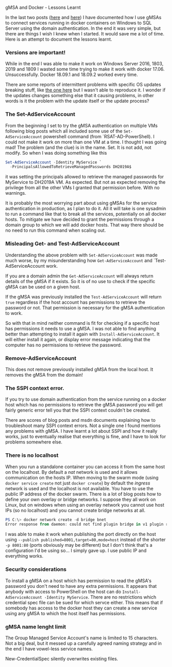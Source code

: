 gMSA and Docker - Lessons Learnt

In the last two posts (<a href="http://dbain.wales/2019/02/19/ad-containers-and-sql/" target="_blank" rel="noopener noreferrer">here</a> and <a href="http://dbain.wales/2019/02/22/gmsa-in-swarm-mode/" target="_blank" rel="noopener noreferrer">here</a>) I have documented how I use gMSAs to connect services running in docker containers on Windows to SQL Server using the domain authentication. In the end it was very simple, but there are things I wish I knew when I started. It would save me a lot of time. Here is an attempt to document the lessons learnt. 

### Versions are important!

While in the end I was able to make it work on Windows Server 2016, 1803, 2019 and 1809 I wasted some time trying to make it work with docker 17.06. Unsuccessfully. Docker 18.09.1 and 18.09.2 worked every time. 

There are some reports of intermittent problems with specific OS updates breaking stuff, like [the one here](https://github.com/MicrosoftDocs/Virtualization-Documentation/issues/587) but I wasn't able to reproduce it. I wonder if the updates changes something else that it causing problems, in other words is it the problem with the update itself or the update process? 

### The Set-AdServiceAccount 

From the beginning I set to try the gMSA authentication on multiple VMs following blog posts which all included some use of the `Set-AdServiceAccount` powershell command (from `RSAT-AD-PowerShell). I could not make it work on more than one VM at a time. I thought I was going mad! The problem (and the clue) is in the name. Set. It is not add, not modify. So when I was doing something like this

```powershell
Set-AdServiceAccount -Identity MyService `
  -PrincipalsAllowedToRetrieveManagedPasswords DH2019A$ 
```

it was setting the principals allowed to retrieve the managed passwords for MyService to DH2019A VM. As expected. But not as expected removing the privilege from all the other VMs I granted that permission before. With no warnings. 

It is probably the most worrying part about using gMSAs for the service authentication in production, as I plan to do it. All it will take is one sysadmin to run a command like that to break all the services, potentially on all docker hosts. To mitigate we have decided to grant the permissions through a domain group to which we will add docker hosts. That way there should be no need to run this command when scaling out. 

### Misleading Get- and Test-AdServiceAccount

Understanding the above problem with `Set-AdServiceAccount` was made much worse, by my misunderstanding how `Get-AdServiceAccount` and `Test-AdServiceAccount work. 

If you are a domain admin the `Get-AdServiceAccount` will always return details of the gMSA if it exists. So it is of no use to check if the specific gMSA can be used on a given host. 

If the gMSA was previously installed the `Test-AdServiceAccount` will return `true` regardless if the host account has permissions to retrieve the password or not. That permission is necessary for the gMSA authentication to work. 

So with that in mind neither command is fit for checking if a specific host has permissions it needs to use a gMSA. I was not able to find anything better than attempting to install it again with `Install-AdServiceAccount`. It will either install it again, or display error message indicating that the computer has no permissions to retrieve the password. 

### Remove-AdServiceAccount

This does not remove previously installed gMSA from the local host. It removes the gMSA from the domain!

### The SSPI context error. 

If you try to use domain authentication from the service running on a docker host which has no permissions to retrieve the gMSA password you will get fairly generic error tell you that the SSPI context couldn't be created. 

There are scores of blog posts and msdn documents explaining how to troubleshoot many SSPI context errors. Not a single one I found mentions any problems with gMSA. I have learnt a lot about SSPI and how it really works, just to eventually realise that everything is fine, and I have to look for problems somewhere else. 

### There is no localhost

When you run a standalone container you can access it from the same host on the localhost. By default a _nat_ network is used and it allows communication on the hosts IP. When moving to the swarm mode (using `docker service create` not just `docker create`) by default the _ingress_ network is used and the localhost is not available. You have to use the public IP address of the docker swarm. There is a lot of blog posts how to define your own overlay or bridge networks. I suppose they all work on Linux, but on windows when using an overlay network you cannot use host IPs (so no localhost) and you cannot create bridge networks at all. 

```powershell
PS C:\> docker network create -d bridge bnet
Error response from daemon: could not find plugin bridge in v1 plugin registry: plugin not found
```

I was able to make it work when publishing the port directly on the host using `--publish published=8001,target=80,mode=host` instead of the shorter `-p 8001:80` (ports obviously may be different) but I don't think that's a configuration I'd be using so... I simply gave up. I use public IP and everything works. 

### Security considerations

To install a gMSA on a host which has permission to read the gMSA's password you don't need to have any extra permissions. It appears that anybody with access to PowerShell on the host can do `Install-AdServiceAccount -Identity MyService`. There are no restrictions which credential spec file can be sued for which servce either. This means that if somebody has access to the docker host they can create a new service using any gMSA to which the host itself has permissions. 

### gMSA name lenght limit

The Group Managed Service Account's name is limited to 15 characters. Not a big deal, but it messed up a carefully agreed naming strategy and in the end I have vowel-less service names. 

New-CredentialSpec silently overwrites existing files. 